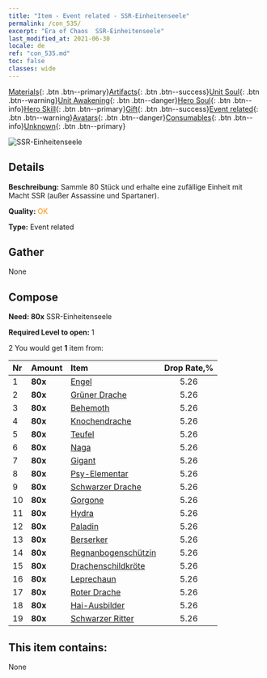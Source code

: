 ```yaml
---
title: "Item - Event related - SSR-Einheitenseele"
permalink: /con_535/
excerpt: "Era of Chaos  SSR-Einheitenseele"
last_modified_at: 2021-06-30
locale: de
ref: "con_535.md"
toc: false
classes: wide
---
```

 [Materials](/ItemsDE/){: .btn .btn--primary}[Artifacts](/ItemsDE/Artifacts/){: .btn .btn--success}[Unit Soul](/ItemsDE/UnitSoul/){: .btn .btn--warning}[Unit Awakening](/ItemsDE/UnitAwakening/){: .btn .btn--danger}[Hero Soul](/ItemsDE/HeroSoul/){: .btn .btn--info}[Hero Skill](/ItemsDE/HeroSkill/){: .btn .btn--primary}[Gift](/ItemsDE/Gift/){: .btn .btn--success}[Event related](/ItemsDE/Events/){: .btn .btn--warning}[Avatars](/ItemsDE/Avatars/){: .btn .btn--danger}[Consumables](/ItemsDE/Consumables/){: .btn .btn--info}[Unknown](/ItemsDE/Unknown/){: .btn .btn--primary}

 ![SSR-Einheitenseele](/images/t/i_10021.png)

## Details
 **Beschreibung:** Sammle 80 Stück und erhalte eine zufällige Einheit mit Macht SSR (außer Assassine und Spartaner).

 **Quality:** <span style="color: #FF8C00">OK</span>

 **Type:** Event related

## Gather

  None

## Compose

 **Need: 80x** SSR-Einheitenseele

 **Required Level to open:** 1

 2 You would get **1** item  from:

  | Nr | Amount |     Item    | Drop Rate,% |
  |:---|:-------|:------------|:---------:|
  | 1 |  **80x** | [Engel](/ItemsDE/unt_196/) | 5.26 | 
  | 2 |  **80x** | [Grüner Drache](/ItemsDE/unt_205/) | 5.26 | 
  | 3 |  **80x** | [Behemoth](/ItemsDE/unt_223/) | 5.26 | 
  | 4 |  **80x** | [Knochendrache](/ItemsDE/unt_214/) | 5.26 | 
  | 5 |  **80x** | [Teufel](/ItemsDE/unt_232/) | 5.26 | 
  | 6 |  **80x** | [Naga](/ItemsDE/unt_240/) | 5.26 | 
  | 7 |  **80x** | [Gigant](/ItemsDE/unt_241/) | 5.26 | 
  | 8 |  **80x** | [Psy-Elementar](/ItemsDE/unt_267/) | 5.26 | 
  | 9 |  **80x** | [Schwarzer Drache](/ItemsDE/unt_250/) | 5.26 | 
  | 10 |  **80x** | [Gorgone](/ItemsDE/unt_257/) | 5.26 | 
  | 11 |  **80x** | [Hydra](/ItemsDE/unt_259/) | 5.26 | 
  | 12 |  **80x** | [Paladin](/ItemsDE/unt_197/) | 5.26 | 
  | 13 |  **80x** | [Berserker](/ItemsDE/unt_224/) | 5.26 | 
  | 14 |  **80x** | [Regnanbogenschützin](/ItemsDE/unt_274/) | 5.26 | 
  | 15 |  **80x** | [Drachenschildkröte](/ItemsDE/unt_278/) | 5.26 | 
  | 16 |  **80x** | [Leprechaun](/ItemsDE/unt_270/) | 5.26 | 
  | 17 |  **80x** | [Roter Drache](/ItemsDE/unt_251/) | 5.26 | 
  | 18 |  **80x** | [Hai-Ausbilder](/ItemsDE/unt_281/) | 5.26 | 
  | 19 |  **80x** | [Schwarzer Ritter](/ItemsDE/unt_213/) | 5.26 | 


## This item contains:

  None

